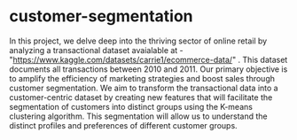 # customer-segmentation
In this project, we delve deep into the thriving sector of online retail by analyzing a transactional dataset avaialable at - "https://www.kaggle.com/datasets/carrie1/ecommerce-data/" . This dataset documents all transactions between 2010 and 2011. Our primary objective is to amplify the efficiency of marketing strategies and boost sales through customer segmentation. We aim to transform the transactional data into a customer-centric dataset by creating new features that will facilitate the segmentation of customers into distinct groups using the K-means clustering algorithm. This segmentation will allow us to understand the distinct profiles and preferences of different customer groups.
